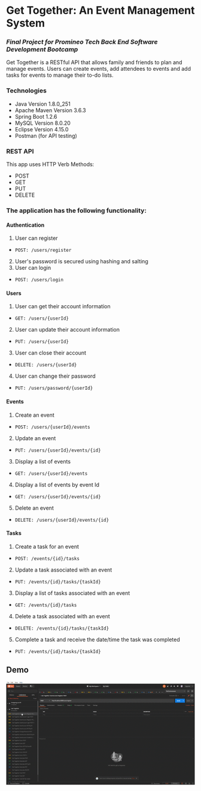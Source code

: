 # Get Together: An Event Management System

### *Final Project for Promineo Tech Back End Software Development Bootcamp*

Get Together is a RESTful API that allows family and friends to plan and manage events. 
Users can create events, add attendees to events and add tasks for events to manage their to-do lists. 

### Technologies
* Java Version 1.8.0_251
* Apache Maven Version 3.6.3
* Spring Boot 1.2.6
* MySQL Version 8.0.20
* Eclipse Version 4.15.0
* Postman (for API testing)

### REST API

This app uses HTTP Verb Methods:

* POST
* GET
* PUT
* DELETE

### The application has the following functionality: 

#### Authentication 
1.	User can register 
*     POST: /users/register
2.  User's password is secured using hashing and salting
3.	User can login
*     POST: /users/login

#### Users
1. User can get their account information
*     GET: /users/{userId}
2. User can update their account information
*     PUT: /users/{userId}
3. User can close their account
*     DELETE: /users/{userId}
4. User can change their password
*     PUT: /users/password/{userId}

#### Events
1.  Create an event
*     POST: /users/{userId}/events
2.  Update an event
*     PUT: /users/{userId}/events/{id}
3.  Display a list of events
*     GET: /users/{userId}/events
4. Display a list of events by event Id
*     GET: /users/{userId}/events/{id}
5.	Delete an event
*     DELETE: /users/{userId}/events/{id}

#### Tasks
1.  Create a task for an event
*     POST: /events/{id}/tasks
2.  Update a task associated with an event
*     PUT: /events/{id}/tasks/{taskId}
3.  Display a list of tasks associated with an event
*     GET: /events/{id}/tasks
4.	Delete a task associated with an event
*     DELETE: /events/{id}/tasks/{taskId}
5.  Complete a task and receive the date/time the task was completed
*     PUT: /events/{id}/tasks/{taskId}

##  Demo
![Demo CountPages alpha](https://github.com/azshjones12/EventManagement3/blob/master/PromineoTech%20Final%20Project%20Get%20Together%20Postman%20Demo.gif)
